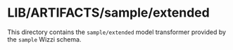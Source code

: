 # LIB/ARTIFACTS/sample/extended

This directory contains the `sample/extended` model transformer
provided by the `sample` Wizzi schema.

